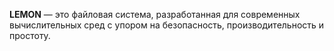  **LEMON**  — это  файловая система, разработанная для современных вычислительных сред с упором на безопасность, производительность и простоту.
